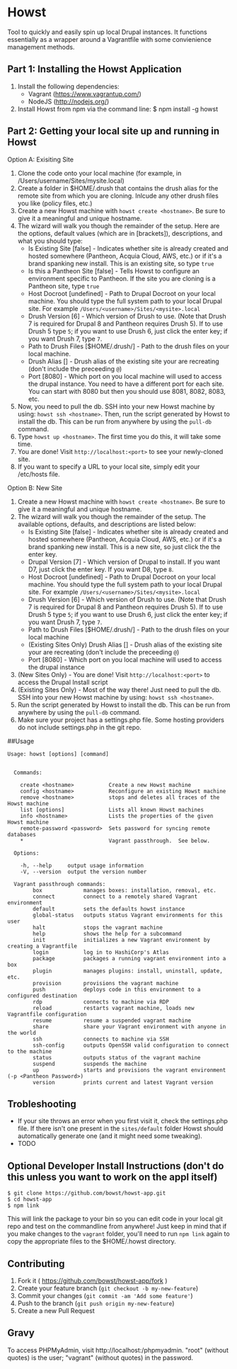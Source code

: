 # Howst

Tool to quickly and easily spin up local Drupal instances.  It functions essentially as a wrapper around a Vagrantfile with some convienience management methods.

## Part 1: Installing the Howst Application

1. Install the following dependencies:
    * Vagrant (https://www.vagrantup.com/)
    * NodeJS (http://nodejs.org/)
2. Install Howst from npm via the command line:
    $ npm install -g howst


## Part 2: Getting your local site up and running in Howst

Option A: Exisiting Site

1. Clone the code onto your local machine (for example, in /Users/username/Sites/mysite.local)
2. Create a folder in $HOME/.drush that contains the drush alias for the remote site from which you are cloning. Inlcude any other drush files you like (policy files, etc.)
2. Create a new Howst machine with `howst create <hostname>`.  Be sure to give it a meaningful and unique hostname.
3. The wizard will walk you though the remainder of the setup.  Here are the options, default values (which are in [brackets]), descriptions, and what you should type:
   * Is Existing Site [false] - Indicates whether site is already created and hosted somewhere (Pantheon, Acquia Cloud, AWS, etc.) or if it's a brand spanking new install. This is an existing site, so type `true`  
   * Is this a Pantheon Site [false] - Tells Howst to configure an environment specific to Pantheon. If the site you are cloning is a Pantheon site, type `true`
   * Host Docroot [undefined] - Path to Drupal Docroot on your local machine. You should type the full system path to your local Drupal site. For example `/Users/<username>/Sites/<mysite>.local`
   * Drush Version [6] - Which version of Drush to use.  (Note that Drush 7 is required for Drupal 8 and Pantheon requires Drush 5). If to use Drush 5 type `5`; if you want to use Drush 6, just click the enter key; if you want Drush 7, type `7`.
   * Path to Drush Files [$HOME/.drush/<hostname>] - Path to the drush files on your local machine.
   * Drush Alias [<hostname>] - Drush alias of the existing site your are recreating (don't include the preceeding `@`)
   * Port [8080] - Which port on you local machine will used to access the drupal instance. You need to have a different port for each site. You can start with 8080 but then you should use 8081, 8082, 8083, etc.
4. Now, you need to pull the db.  SSH into your new Howst machine by using: `howst ssh <hostname>`.  Then, run the script generated by Howst to install the db. This can be run from anywhere by using the `pull-db` command.
5. Type `howst up <hostname>`. The first time you do this, it will take some time.
6. You are done! Visit `http://localhost:<port>` to see your newly-cloned site.
7. If you want to specify a URL to your local site, simply edit your /etc/hosts file.

Option B: New Site

1. Create a new Howst machine with `howst create <hostname>`.  Be sure to give it a meaningful and unique hostname.
2. The wizard will walk you though the remainder of the setup.  The available options, defaults, and descriptions are listed below:
   * Is Existing Site [false] - Indicates whether site is already created and hosted somewhere (Pantheon, Acquia Cloud, AWS, etc.) or if it's a brand spanking new install. This is a new site, so just click the the enter key.  
   * Drupal Version [7] - Which version of Drupal to install. If you want D7, just click the enter key. If you want D8, type `8`.
   * Host Docroot [undefined] - Path to Drupal Docroot on your local machine. You should type the full system path to your local Drupal site. For example `/Users/<username>/Sites/<mysite>.local`
   * Drush Version [6] - Which version of Drush to use.  (Note that Drush 7 is required for Drupal 8 and Pantheon requires Drush 5). If to use Drush 5 type `5`; if you want to use Drush 6, just click the enter key; if you want Drush 7, type `7`.
   * Path to Drush Files [$HOME/.drush/<hostname>] - Path to the drush files on your local machine
   * (Existing Sites Only) Drush Alias [<hostname>] - Drush alias of the existing site your are recreating (don't include the preceeding `@`)
   * Port [8080] - Which port on you local machine will used to access the drupal instance
4. (New Sites Only) - You are done!  Visit `http://localhost:<port>` to access the Drupal Install script
5. (Existing Sites Only) - Most of the way there!  Just need to pull the db.  SSH into your new Howst machine by using: `howst ssh <hostname>`.
6. Run the script generated by Howst to install the db. This can be run from anywhere by using the `pull-db` command.
7. Make sure your project has a settings.php file.  Some hosting providers do not include settings.php in the git repo.

##Usage

```
Usage: howst [options] [command]


  Commands:

    create <hostname>           Create a new Howst machine
    config <hostname>           Reconfigure an existing Howst machine
    remove <hostname>           stops and deletes all traces of the Howst machine
    list [options]              Lists all known Howst machines
    info <hostname>             Lists the properties of the given Howst machine
    remote-password <password>  Sets password for syncing remote databases
    *                           Vagrant passthrough.  See below.

  Options:

    -h, --help     output usage information
    -V, --version  output the version number

  Vagrant passthrough commands: 
        box             manages boxes: installation, removal, etc. 
        connect         connect to a remotely shared Vagrant environment 
        default         sets the defaults howst instance 
        global-status   outputs status Vagrant environments for this user 
        halt            stops the vagrant machine 
        help            shows the help for a subcommand 
        init            initializes a new Vagrant environment by creating a Vagrantfile 
        login           log in to HashiCorp's Atlas 
        package         packages a running vagrant environment into a box 
        plugin          manages plugins: install, uninstall, update, etc. 
        provision       provisions the vagrant machine 
        push            deploys code in this environment to a configured destination 
        rdp             connects to machine via RDP 
        reload          restarts vagrant machine, loads new Vagrantfile configuration 
        resume          resume a suspended vagrant machine 
        share           share your Vagrant environment with anyone in the world 
        ssh             connects to machine via SSH 
        ssh-config      outputs OpenSSH valid configuration to connect to the machine 
        status          outputs status of the vagrant machine 
        suspend         suspends the machine 
        up              starts and provisions the vagrant environment (-p <Pantheon Password>) 
        version         prints current and latest Vagrant version

```

## Trobleshooting
  * If your site throws an error when you first visit it, check the settings.php file. If there isn't one present in the `sites/default` folder Howst should automatically generate one (and it might need some tweaking).
  * TODO

## Optional Developer Install Instructions (don't do this unless you want to work on the appl itself)

    $ git clone https://github.com/bowst/howst-app.git
    $ cd howst-app
    $ npm link

This will link the package to your bin so you can edit code in your local git repo and test on the commandline from anywhere! Just keep in mind that if you make changes to the `vagrant` folder, you'll need to run `npm link` again to copy the appropriate files to the $HOME/.howst directory.

## Contributing

1. Fork it ( https://github.com/bowst/howst-app/fork )
2. Create your feature branch (`git checkout -b my-new-feature`)
3. Commit your changes (`git commit -am 'Add some feature'`)
4. Push to the branch (`git push origin my-new-feature`)
5. Create a new Pull Request


## Gravy
To access PHPMyAdmin, visit http://localhost:<port>/phpmyadmin. "root" (without quotes) is the user; "vagrant" (without quotes) in the password.

